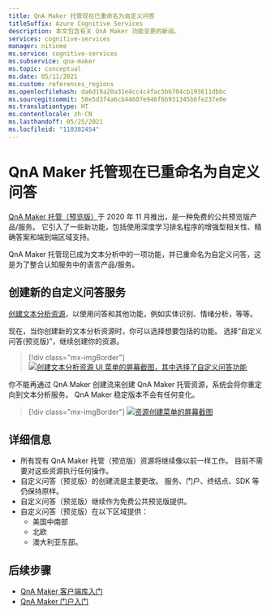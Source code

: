 ```yaml
---
title: QnA Maker 托管现在已重命名为自定义问答
titleSuffix: Azure Cognitive Services
description: 本文包含有关 QnA Maker 功能变更的新闻。
services: cognitive-services
manager: nitinme
ms.service: cognitive-services
ms.subservice: qna-maker
ms.topic: conceptual
ms.date: 05/11/2021
ms.custom: references_regions
ms.openlocfilehash: da6d19a20a31e4cc4c4fac5bb704cb193611dbbc
ms.sourcegitcommit: 58e5d3f4a6cb44607e946f6b931345b6fe237e0e
ms.translationtype: HT
ms.contentlocale: zh-CN
ms.lasthandoff: 05/25/2021
ms.locfileid: "110382454"
---
```

# <a name="qna-maker-managed-is-now-renamed-to-custom-question-answering"></a>QnA Maker 托管现在已重命名为自定义问答

[QnA Maker 托管（预览版）](https://techcommunity.microsoft.com/t5/azure-ai/introducing-qna-maker-managed-now-in-public-preview/ba-p/1845575)于 2020 年 11 月推出，是一种免费的公共预览版产品/服务。 它引入了一些新功能，包括使用深度学习排名程序的增强型相关性、精确答案和端到端区域支持。 

QnA Maker 托管现已成为文本分析中的一项功能，并已重命名为自定义问答，这是为了整合认知服务中的语言产品/服务。  

## <a name="creating-a-new-custom-question-answering-service"></a>创建新的自定义问答服务

[创建文本分析资源](https://ms.portal.azure.com/?quickstart=true#create/Microsoft.CognitiveServicesTextAnalytics)，以使用问答和其他功能，例如实体识别、情绪分析，等等。  

现在，当你创建新的文本分析资源时，你可以选择想要包括的功能。 选择“自定义问答(预览版)”，继续创建你的资源。  

> [!div class="mx-imgBorder"]
> [ ![创建文本分析资源 UI 菜单的屏幕截图，其中选择了自定义问答功能]( ./media/select-feature.png) ]( ./media/select-feature.png#lightbox)


你不能再通过 QnA Maker 创建流来创建 QnA Maker 托管资源，系统会将你重定向到文本分析服务。 QnA Maker 稳定版本不会有任何变化。 

> [!div class="mx-imgBorder"]
> [ ![资源创建菜单的屏幕截图]( ./media/create-resource.png) ]( ./media/create-resource.png#lightbox)

## <a name="details"></a>详细信息

- 所有现有 QnA Maker 托管（预览版）资源将继续像以前一样工作。 目前不需要对这些资源执行任何操作。
- 自定义问答（预览版）的创建流是主要更改。 服务、门户、终结点、SDK 等仍保持原样。
- 自定义问答（预览版）继续作为免费公共预览版提供。
- 自定义问答（预览版）在以下区域提供：
    - 美国中南部
    - 北欧
    - 澳大利亚东部。

## <a name="next-steps"></a>后续步骤

* [QnA Maker 客户端库入门](./quickstarts/quickstart-sdk.md)
* [QnA Maker 门户入门](./quickstarts/create-publish-knowledge-base.md)


